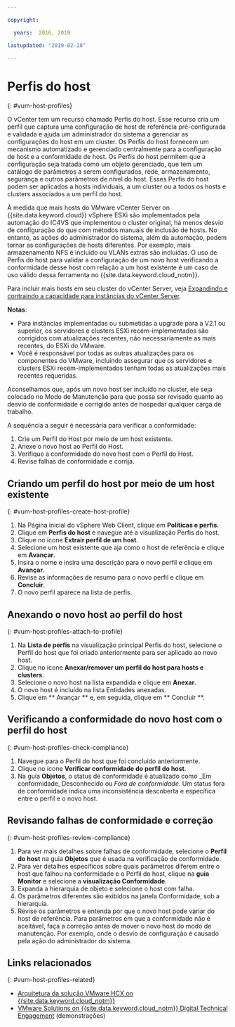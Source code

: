 ```yaml
---

copyright:

  years:  2016, 2019

lastupdated: "2019-02-18"

---
```


# Perfis do host
{: #vum-host-profiles}

O vCenter tem um recurso chamado Perfis do host. Esse recurso cria um perfil que captura uma configuração de host de referência pré-configurada e validada e ajuda um administrador do sistema a gerenciar as configurações do host em um cluster. Os Perfis do host fornecem um mecanismo automatizado e gerenciado centralmente para a configuração de host e a conformidade de host. Os Perfis do host permitem que a configuração seja tratada como um objeto gerenciado, que tem um catálogo de parâmetros a serem configurados, rede, armazenamento, segurança e outros parâmetros de nível do host. Esses Perfis do host podem ser aplicados a hosts individuais, a um cluster ou a todos os hosts e clusters associados a um perfil do host.

À medida que mais hosts do VMware vCenter Server on {{site.data.keyword.cloud}} vSphere ESXi são implementados pela automação do IC4VS que implementou o cluster original, há menos desvio de configuração do que com métodos manuais de inclusão de hosts. No entanto, as ações do administrador do sistema, além da automação, podem tornar as configurações de hosts diferentes. Por exemplo, mais armazenamento NFS é incluído ou VLANs extras são incluídas. O uso de Perfis do host para validar a configuração de um novo host verificando a conformidade desse host com relação a um host existente é um caso de uso válido dessa ferramenta no {{site.data.keyword.cloud_notm}}.

Para incluir mais hosts em seu cluster do vCenter Server, veja [ Expandindo e contraindo a capacidade para instâncias do vCenter Server](/docs/services/vmwaresolutions/vcenter?topic=vmware-solutions-vc_addingremovingservers).

**Notas**:
*	Para instâncias implementadas ou submetidas a upgrade para a V2.1 ou superior, os servidores e clusters ESXi recém-implementados são corrigidos com atualizações recentes, não necessariamente as mais recentes, do ESXi do VMware.
*	Você é responsável por todas as outras atualizações para os componentes do VMware, incluindo assegurar que os servidores e clusters ESXi recém-implementados tenham todas as atualizações mais recentes requeridas.

Aconselhamos que, após um novo host ser incluído no cluster, ele seja colocado no Modo de Manutenção para que possa ser revisado quanto ao desvio de conformidade e corrigido antes de hospedar qualquer carga de trabalho.

A sequência a seguir é necessária para verificar a conformidade:
1.	Crie um Perfil do Host por meio de um host existente.
2.	Anexe o novo host ao Perfil do Host.
3.	Verifique a conformidade do novo host com o Perfil do Host.
4.	Revise falhas de conformidade e corrija.

## Criando um perfil do host por meio de um host existente
{: #vum-host-profiles-create-host-profile}

1.	Na Página inicial do vSphere Web Client, clique em **Políticas e perfis**.
2.	Clique em **Perfis do host** e navegue até a visualização Perfis do host.
3.	Clique no ícone **Extrair perfil de um host**.
4.	Selecione um host existente que aja como o host de referência e clique em **Avançar**.
5.	Insira o nome e insira uma descrição para o novo perfil e clique em **Avançar**.
6.	Revise as informações de resumo para o novo perfil e clique em **Concluir**.
7.	O novo perfil aparece na lista de perfis.

## Anexando o novo host ao perfil do host
{: #vum-host-profiles-attach-to-profile}

1.	Na **Lista de perfis** na visualização principal Perfis do host, selecione o Perfil do host que foi criado anteriormente para ser aplicado ao novo host.
2.	Clique no ícone **Anexar/remover um perfil do host para hosts e clusters**.
3.	Selecione o novo host na lista expandida e clique em **Anexar**.
4.	O novo host é incluído na lista Entidades anexadas.
5.	Clique em  ** Avançar **  e, em seguida, clique em  ** Concluir **.

## Verificando a conformidade do novo host com o perfil do host
{: #vum-host-profiles-check-compliance}

1.	Navegue para o Perfil do host que foi concluído anteriormente.
2.	Clique no ícone **Verificar conformidade do perfil do host**.
3.	Na guia **Objetos**, o status de conformidade é atualizado como _Em conformidade, Desconhecido ou _Fora de conformidade_. Um status fora de conformidade indica uma inconsistência descoberta e específica entre o perfil e o novo host.

## Revisando falhas de conformidade e correção
{: #vum-host-profiles-review-compliance}

1. Para ver mais detalhes sobre falhas de conformidade, selecione o **Perfil do host** na guia **Objetos** que é usada na verificação de conformidade.
2. Para ver detalhes específicos sobre quais parâmetros diferem entre o host que falhou na conformidade e o Perfil do host, clique na **guia Monitor** e selecione a **visualização Conformidade**.
3. Expanda a hierarquia de objeto e selecione o host com falha.
4. Os parâmetros diferentes são exibidos na janela Conformidade, sob a hierarquia.
5. Revise os parâmetros e entenda por que o novo host pode variar do host de referência. Para parâmetros em que a conformidade não é aceitável, faça a correção antes de mover o novo host do modo de manutenção. Por exemplo, onde o desvio de configuração é causado pela ação do administrador do sistema.

## Links relacionados
{: #vum-host-profiles-related}

* [Arquitetura da solução VMware HCX on {{site.data.keyword.cloud_notm}}](https://www.ibm.com/cloud/garage/files/HCX_Architecture_Design.pdf)
* [VMware Solutions on	{{site.data.keyword.cloud_notm}} Digital Technical Engagement](https://ibm-dte.mybluemix.net/ibm-vmware) (demonstrações)
